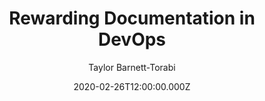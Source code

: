 ---
title: "Rewarding Documentation in DevOps"
date: 2020-02-26T12:00:00.000Z
author: Taylor Barnett-Torabi
summary: Why your DevOps practice should include documentation metrics
tags:
  - post
remoteURL: https://www.transposit.com/devops-blog/devops/2020.02.26-rewarding-documentation-in-devops/
remoteBaseURL: transposit.com
---